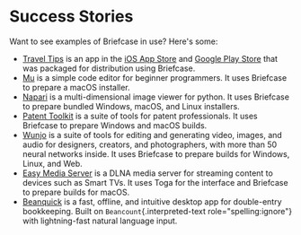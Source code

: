# Success Stories

Want to see examples of Briefcase in use? Here's some:

- [Travel Tips](https://github.com/freakboy3742/traveltips) is an app in
  the [iOS App
  Store](https://apps.apple.com/au/app/travel-tips/id1336372310) and
  [Google Play
  Store](https://play.google.com/store/apps/details?id=com.keith_magee.traveltips)
  that was packaged for distribution using Briefcase.
- [Mu](https://codewith.mu) is a simple code editor for beginner
  programmers. It uses Briefcase to prepare a macOS installer.
- [Napari](https://napari.org/) is a multi-dimensional image viewer for
  python. It uses Briefcase to prepare bundled Windows, macOS, and Linux
  installers.
- [Patent Toolkit](https://patenttk.com/) is a suite of tools for patent
  professionals. It uses Briefcase to prepare Windows and macOS builds.
- [Wunjo](https://wunjo.online/) is a suite of tools for editing and
  generating video, images, and audio for designers, creators, and
  photographers, with more than 50 neural networks inside. It uses
  Briefcase to prepare builds for Windows, Linux, and Web.
- [Easy Media Server](https://apps.rsmail.co/easy-media-server) is a
  DLNA media server for streaming content to devices such as Smart TVs.
  It uses Toga for the interface and Briefcase to prepare builds for
  macOS.
- [Beanquick](https://twobitsware.com/beanquick) is a fast, offline, and
  intuitive desktop app for double-entry bookkeeping. Built on
  `Beancount`{.interpreted-text role="spelling:ignore"} with
  lightning-fast natural language input.
